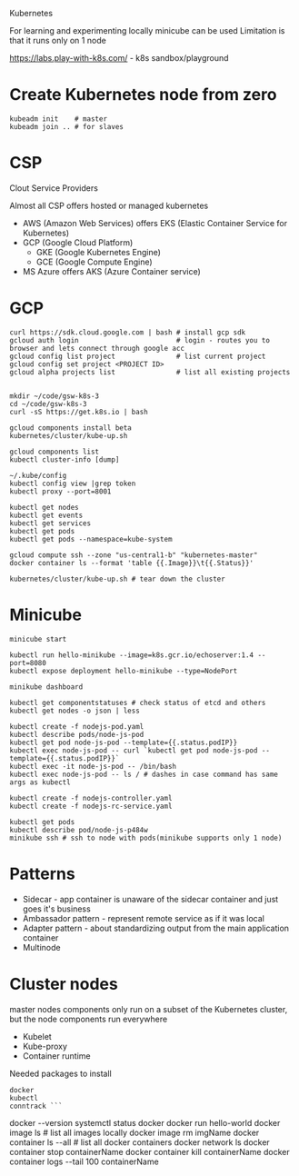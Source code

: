 Kubernetes

For learning and experimenting locally minicube can be used
Limitation is that it runs only on 1 node

https://labs.play-with-k8s.com/ - k8s sandbox/playground

# Create Kubernetes node from zero

```
kubeadm init    # master
kubeadm join .. # for slaves
```


# CSP
Clout Service Providers

Almost all CSP offers hosted or managed kubernetes
* AWS (Amazon Web Services) offers EKS (Elastic Container Service for Kubernetes)
* GCP (Google Cloud Platform)
	* GKE (Google Kubernetes Engine)
	* GCE (Google Compute Engine)
* MS Azure offers AKS (Azure Container service)

# GCP

```
curl https://sdk.cloud.google.com | bash # install gcp sdk
gcloud auth login                        # login - routes you to browser and lets connect through google acc
gcloud config list project               # list current project
gcloud config set project <PROJECT ID>
gcloud alpha projects list               # list all existing projects


mkdir ~/code/gsw-k8s-3
cd ~/code/gsw-k8s-3
curl -sS https://get.k8s.io | bash

gcloud components install beta
kubernetes/cluster/kube-up.sh

gcloud components list
kubectl cluster-info [dump]

~/.kube/config
kubectl config view |grep token
kubectl proxy --port=8001

kubectl get nodes
kubectl get events
kubectl get services
kubectl get pods
kubectl get pods --namespace=kube-system

gcloud compute ssh --zone "us-central1-b" "kubernetes-master"
docker container ls --format 'table {{.Image}}\t{{.Status}}' 

kubernetes/cluster/kube-up.sh # tear down the cluster
```

# Minicube

```
minicube start

kubectl run hello-minikube --image=k8s.gcr.io/echoserver:1.4 --port=8080
kubectl expose deployment hello-minikube --type=NodePort

minikube dashboard

kubectl get componentstatuses # check status of etcd and others
kubectl get nodes -o json | less

kubectl create -f nodejs-pod.yaml
kubectl describe pods/node-js-pod
kubectl get pod node-js-pod --template={{.status.podIP}}
kubectl exec node-js-pod -- curl `kubectl get pod node-js-pod --template={{.status.podIP}}`
kubectl exec -it node-js-pod -- /bin/bash
kubectl exec node-js-pod -- ls / # dashes in case command has same args as kubectl

kubectl create -f nodejs-controller.yaml
kubectl create -f nodejs-rc-service.yaml

kubectl get pods
kubectl describe pod/node-js-p484w
minikube ssh # ssh to node with pods(minikube supports only 1 node)

```

# Patterns

* Sidecar - app container is unaware of the sidecar container and just goes it's business
* Ambassador pattern - represent remote service as if it was local
* Adapter pattern - about standardizing output from the main application container
* Multinode

# Cluster nodes
master nodes components only run on a subset of the Kubernetes cluster, but the node  components run
everywhere

* Kubelet
* Kube-proxy
* Container runtime

Needed packages to install
```
docker
kubectl
conntrack ```

```
docker --version
systemctl status docker
docker run hello-world
docker image ls # list all images locally
docker image rm imgName
docker container ls --all # list all docker containers
docker network ls
docker container stop containerName 
docker container kill containerName
docker container logs --tail 100 containerName
```

